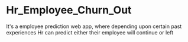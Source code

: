 # Hr_Employee_Churn_Out
It's a employee prediction web app, where depending upon certain past experiences Hr can predict either their employee will continue or left
